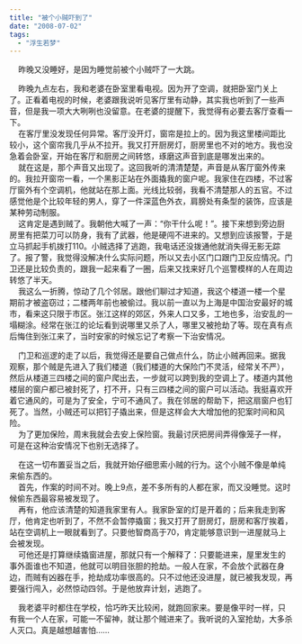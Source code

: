 ```yaml
---
title: "被个小贼吓到了"
date: "2008-07-02"
tags: 
  - "浮生若梦"
---
```


    昨晚又没睡好，是因为睡觉前被个小贼吓了一大跳。

    昨晚九点左右，我和老婆在卧室里看电视。因为开了空调，就把卧室门关上了。正看着电视的时候，老婆跟我说听见客厅里有动静，其实我也听到了一些声音，但是我一项大大咧咧也没留意。在老婆的提醒下，我觉得有必要去客厅查看一下。  
    在客厅里没发现任何异常。客厅没开灯，窗帘是拉上的。因为我这里楼间距比较小，这个窗帘我几乎从不拉开。我又打开厨房灯，厨房里也不对的地方。我也没急着会卧室，开始在客厅和厨房之间转悠，琢磨这声音到底是哪发出来的。  
    就在这是，那个声音又出现了。这回我听的清清楚楚，声音是从客厅窗外传来的。我拉开窗帘一看，一个黑影正站在外面撬我的窗户呢。我家住在四楼，不过客厅窗外有个空调机，他就站在那上面。光线比较弱，我看不清楚那人的五官。不过感觉他是个比较年轻的男人，穿了一件深蓝色外衣，肩膀处有条型的装饰，应该是某种劳动制服。  
    这肯定是遇到贼了。我朝他大喊了一声：“你干什么呢！”。接下来想到旁边厨房里有把菜刀可以防身，我有了武器，他是硬闯不进来的。又想到应该报警，于是立马抓起手机拨打110。小贼选择了逃跑，我电话还没拨通他就消失得无影无踪了。报了警，我觉得没解决什么实际问题，所以又去小区门口跟门卫反应情况。门卫还是比较负责的，跟我一起来看了一圈，后来又找来好几个巡警模样的人在周边转悠了半天。  
    我这么一折腾，惊动了几个邻居。跟他们聊过才知道，我这个楼道一楼一个星期前才被盗窃过；二楼两年前也被偷过。我以前一直以为上海是中国治安最好的城市，看来这只限于市区。张江这样的郊区，外来人口又多，工地也多，治安乱的一塌糊涂。经常在张江的论坛看到说哪里又杀了人，哪里又被抢劫了等。现在真有点后悔住到张江来了，当时安家的时候忘记了考察一下治安情况。

    门卫和巡逻的走了以后，我觉得还是要自己做点什么，防止小贼再回来。据我观察，那个贼是先进入了我们楼道（我们楼道的大保险门不灵活，经常关不严），然后从楼道三四楼之间的窗户爬出去，一步就可以跨到我的空调上了。楼道内其他楼层的窗户都已被封死了，打不开，只有三四楼之间的窗户可以活动。我挺喜欢开着它通风的，可是为了安全，宁可不通风了。我在邻居的帮助下，把这扇窗户也钉死了。当然，小贼还可以把钉子撬出来，但是这样会大大增加他的犯案时间和风险。  
    为了更加保险，周末我就会去安上保险窗。我最讨厌把房间弄得像笼子一样，可是在这种治安情况下也别无选择了。

    在这一切布置妥当之后，我就开始仔细思索小贼的行为。这个小贼不像是单纯来偷东西的。  
    首先，作案的时间不对。晚上9点，差不多所有的人都在家，而又没睡觉。这时候偷东西最容易被发现了。  
    再有，他应该清楚的知道我家里有人。我家卧室的灯是开着的；后来我走到客厅，他肯定也听到了，不然不会暂停撬窗；我又打开了厨房灯，厨房和客厅挨着，站在空调机上一眼就看到了。只要他智商高于70，肯定能够意识到一进屋就马上会被发现。  
    可他还是打算继续撬窗进屋，那就只有一个解释了：只要能进来，屋里发生的事外面谁也不知道，他就可以明目张胆的抢劫。一般人在家，不会放个武器在身边，而贼有凶器在手，抢劫成功率很高的。只不过他还没进屋，就已被我发现，再要强行闯入，必然惊动四邻。于是他放弃计划，逃跑了。

    我老婆平时都住在学校，恰巧昨天比较闲，就跑回家来。要是像平时一样，只有我一个人在家，可能一不留神，就让那个贼进来了。我听说的入室抢劫，大多杀人灭口。真是越想越害怕……
